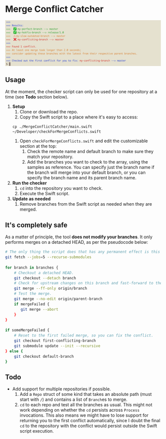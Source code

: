 # Merge Conflict Catcher

![Terminal screenshot showing sample output](sample_output.png "Sample output")

## Usage

At the moment, the checker script can only be used for one repository at a time (see **Todo** section below).

1. **Setup**
    1. Clone or download the repo.
    1. Copy the Swift script to a place where it's easy to access:
    ```
    cp ./MergeConflictCatcher/main.swift ~/Developer/checkForMergeConflicts.swift
    ```
    1. Open `checkForMergeConflicts.swift` and edit the customizable section at the top:
        1. Check the remote name and default branch to make sure they match your repository.
        1. Add the branches you want to check to the array, using the samples as reference. You can specify just the branch name if the branch will merge into your default branch, or you can specify the branch name and its parent branch name.
1. **Run the checker**
    1. `cd` into the repository you want to check.
    1. Execute the Swift script.
1. **Update as needed**
    1. Remove branches from the Swift script as needed when they are merged.

## It's completely safe

As a matter of principle, the tool **does not modify your branches**. It only performs merges on a detached HEAD, as per the pseudocode below:

```bash
# The only thing the script does that has any permanent effect is this `git fetch`.
git fetch --jobs=5 --recurse-submodules

for branch in branches {
    # Checkout a detached HEAD.
    git checkout --detach branch
    # Check for upstream changes on this branch and fast-forward to the latest version.
    git merge --ff-only origin/branch
    # Test the merge.
    git merge --no-edit origin/parent-branch
    if mergeFailed {
       git merge --abort
    }
}

if someMergeFailed {
    # Reset to the first failed merge, so you can fix the conflict.
    git checkout first-conflicting-branch
    git submodule update --init --recursive
} else {
    git checkout default-branch
}
```

## Todo

- Add support for multiple repositories if possible.
    1. Add a `Repo` struct of some kind that takes an absolute path (must start with `/`) and contains a list of `Branch`es to merge.
    1. `cd` to each repo and test all the branches as usual. This might not work depending on whether the `cd` persists across `Process` invocations. This also means we might have to lose support for returning you to the first conflict automatically, since I doubt the final `cd` to the repository with the conflict would persist outside the Swift script execution.
